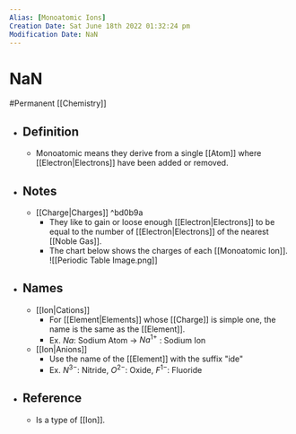 ```yaml
---
Alias: [Monoatomic Ions]
Creation Date: Sat June 18th 2022 01:32:24 pm 
Modification Date: NaN
---
```

# NaN
#Permanent [[Chemistry]]

- ## Definition
	- Monoatomic means they derive from a single [[Atom]] where [[Electron|Electrons]] have been added or removed.
- ## Notes
	- [[Charge|Charges]] ^bd0b9a
		- They like to gain or loose enough [[Electron|Electrons]] to be equal to the number of [[Electron|Electrons]] of the nearest [[Noble Gas]].
		- The chart below shows the charges of each [[Monoatomic Ion]].
		  ![[Periodic Table Image.png]]
- ## Names
	- [[Ion|Cations]]
		- For [[Element|Elements]] whose [[Charge]] is simple one, the name is the same as the [[Element]].
		- Ex. $Na$: Sodium Atom -> $Na^{1+}$ : Sodium Ion
	- [[Ion|Anions]]
		- Use the name of the [[Element]] with the suffix "ide"
		- Ex. $N^{3-}$: Nitride, $O^{2-}$: Oxide,	$F^{1-}$: Fluoride
- ## Reference
	- Is a type of [[Ion]].